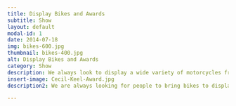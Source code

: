 ```yaml
---
title: Display Bikes and Awards
subtitle: Show
layout: default
modal-id: 1
date: 2014-07-18
img: bikes-600.jpg
thumbnail: bikes-400.jpg
alt: Display Bikes and Awards
category: Show
description: We always look to display a wide variety of motorcycles from modern day to classic from many countries and manufacturers. Anything with two wheels is welcome at our show. <br/><br/>As we have in previous years we will be holding a competition for the best bike in show and also we will be presenting the annual ‘Cecil Keel Award’ for the best classic British bike. memory of Cecil Keel (16th April 1926 – 5th October 2015), Cecil had a passion for motorcycles from his teenage years and in particular had a keen interest in Velocette’s. He started collecting motorcycles in the 1980’s and was actively involved in the Vintage Motorcycle Club and Velocette Owners Club. 
insert-image: Cecil-Keel-Award.jpg
description2: We are always looking for people to bring bikes to display at the show. If you have an old, Interesting or unusual bike you wish to display then we would be delighted to have it. We have paid overnight security if you wished to leave it with us all weekend but we simply ask you to be with us by 10:30 am on either day to have it in position by 11am. Display bikes can be picked up from 5pm on either day but if earlier talk to one of our team and they will walk you out to ensure you can exit the show ground safely. Awards will be presented at around 4:30pm on the Sunday. You do not have to book a space but please feel free to contact us via Facebook or email is you have any further questions.

---
```

